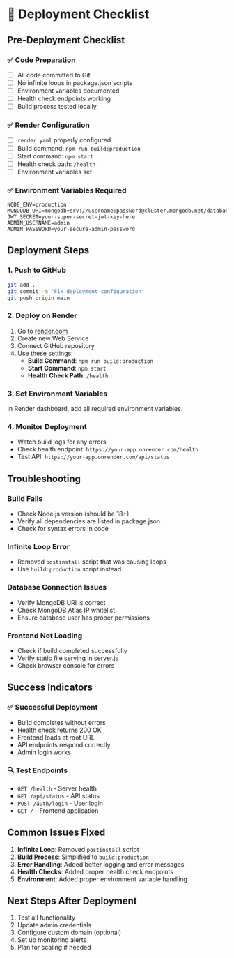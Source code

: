 # 🚀 Deployment Checklist

## Pre-Deployment Checklist

### ✅ Code Preparation
- [ ] All code committed to Git
- [ ] No infinite loops in package.json scripts
- [ ] Environment variables documented
- [ ] Health check endpoints working
- [ ] Build process tested locally

### ✅ Render Configuration
- [ ] `render.yaml` properly configured
- [ ] Build command: `npm run build:production`
- [ ] Start command: `npm start`
- [ ] Health check path: `/health`
- [ ] Environment variables set

### ✅ Environment Variables Required
```
NODE_ENV=production
MONGODB_URI=mongodb+srv://username:password@cluster.mongodb.net/database
JWT_SECRET=your-super-secret-jwt-key-here
ADMIN_USERNAME=admin
ADMIN_PASSWORD=your-secure-admin-password
```

## Deployment Steps

### 1. Push to GitHub
```bash
git add .
git commit -m "Fix deployment configuration"
git push origin main
```

### 2. Deploy on Render
1. Go to [render.com](https://render.com)
2. Create new Web Service
3. Connect GitHub repository
4. Use these settings:
   - **Build Command**: `npm run build:production`
   - **Start Command**: `npm start`
   - **Health Check Path**: `/health`

### 3. Set Environment Variables
In Render dashboard, add all required environment variables.

### 4. Monitor Deployment
- Watch build logs for any errors
- Check health endpoint: `https://your-app.onrender.com/health`
- Test API: `https://your-app.onrender.com/api/status`

## Troubleshooting

### Build Fails
- Check Node.js version (should be 18+)
- Verify all dependencies are listed in package.json
- Check for syntax errors in code

### Infinite Loop Error
- Removed `postinstall` script that was causing loops
- Use `build:production` script instead

### Database Connection Issues
- Verify MongoDB URI is correct
- Check MongoDB Atlas IP whitelist
- Ensure database user has proper permissions

### Frontend Not Loading
- Check if build completed successfully
- Verify static file serving in server.js
- Check browser console for errors

## Success Indicators

### ✅ Successful Deployment
- Build completes without errors
- Health check returns 200 OK
- Frontend loads at root URL
- API endpoints respond correctly
- Admin login works

### 🔍 Test Endpoints
- `GET /health` - Server health
- `GET /api/status` - API status
- `POST /auth/login` - User login
- `GET /` - Frontend application

## Common Issues Fixed

1. **Infinite Loop**: Removed `postinstall` script
2. **Build Process**: Simplified to `build:production`
3. **Error Handling**: Added better logging and error messages
4. **Health Checks**: Added proper health check endpoints
5. **Environment**: Added proper environment variable handling

## Next Steps After Deployment

1. Test all functionality
2. Update admin credentials
3. Configure custom domain (optional)
4. Set up monitoring alerts
5. Plan for scaling if needed
